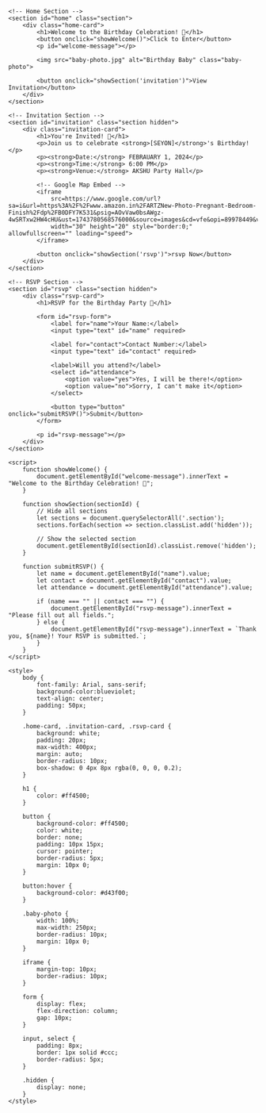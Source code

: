 <!DOCTYPE html>
<html lang="en">
<head>
    <meta charset="UTF-8">
    <meta name="viewport" content="width=device-width, initial-scale=1.0">
    <title>Birthday Invitation</title>
    <link rel="stylesheet" href="styles.css">
</head>
<body>

    <!-- Home Section -->
    <section id="home" class="section">
        <div class="home-card">
            <h1>Welcome to the Birthday Celebration! 🎉</h1>
            <button onclick="showWelcome()">Click to Enter</button>
            <p id="welcome-message"></p>

            <img src="baby-photo.jpg" alt="Birthday Baby" class="baby-photo">

            <button onclick="showSection('invitation')">View Invitation</button>
        </div>
    </section>

    <!-- Invitation Section -->
    <section id="invitation" class="section hidden">
        <div class="invitation-card">
            <h1>You're Invited! 🎂</h1>
            <p>Join us to celebrate <strong>[SEYON]</strong>'s Birthday!</p>
            <p><strong>Date:</strong> FEBRAUARY 1, 2024</p>
            <p><strong>Time:</strong> 6:00 PM</p>
            <p><strong>Venue:</strong> AKSHU Party Hall</p>

            <!-- Google Map Embed -->
            <iframe 
                src=https://www.google.com/url?sa=i&url=https%3A%2F%2Fwww.amazon.in%2FARTZNew-Photo-Pregnant-Bedroom-Finish%2Fdp%2FB0DFY7K531&psig=AOvVaw0bsAWgz-4wSRTxw2HW4cHU&ust=1743780568576000&source=images&cd=vfe&opi=89978449&ved=0CBIQjRxqFwoTCMDAmfyWvIwDFQAAAAAdAAAAABAE
                width="30" height="20" style="border:0;" allowfullscreen="" loading="speed">
            </iframe>

            <button onclick="showSection('rsvp')">rsvp Now</button>
        </div>
    </section>

    <!-- RSVP Section -->
    <section id="rsvp" class="section hidden">
        <div class="rsvp-card">
            <h1>RSVP for the Birthday Party 🎈</h1>

            <form id="rsvp-form">
                <label for="name">Your Name:</label>
                <input type="text" id="name" required>

                <label for="contact">Contact Number:</label>
                <input type="text" id="contact" required>

                <label>Will you attend?</label>
                <select id="attendance">
                    <option value="yes">Yes, I will be there!</option>
                    <option value="no">Sorry, I can't make it</option>
                </select>

                <button type="button" onclick="submitRSVP()">Submit</button>
            </form>

            <p id="rsvp-message"></p>
        </div>
    </section>

    <script>
        function showWelcome() {
            document.getElementById("welcome-message").innerText = "Welcome to the Birthday Celebration! 🎉";
        }

        function showSection(sectionId) {
            // Hide all sections
            let sections = document.querySelectorAll('.section');
            sections.forEach(section => section.classList.add('hidden'));

            // Show the selected section
            document.getElementById(sectionId).classList.remove('hidden');
        }

        function submitRSVP() {
            let name = document.getElementById("name").value;
            let contact = document.getElementById("contact").value;
            let attendance = document.getElementById("attendance").value;

            if (name === "" || contact === "") {
                document.getElementById("rsvp-message").innerText = "Please fill out all fields.";
            } else {
                document.getElementById("rsvp-message").innerText = `Thank you, ${name}! Your RSVP is submitted.`;
            }
        }
    </script>

    <style>
        body {
            font-family: Arial, sans-serif;
            background-color:blueviolet;
            text-align: center;
            padding: 50px;
        }

        .home-card, .invitation-card, .rsvp-card {
            background: white;
            padding: 20px;
            max-width: 400px;
            margin: auto;
            border-radius: 10px;
            box-shadow: 0 4px 8px rgba(0, 0, 0, 0.2);
        }

        h1 {
            color: #ff4500;
        }

        button {
            background-color: #ff4500;
            color: white;
            border: none;
            padding: 10px 15px;
            cursor: pointer;
            border-radius: 5px;
            margin: 10px 0;
        }

        button:hover {
            background-color: #d43f00;
        }

        .baby-photo {
            width: 100%;
            max-width: 250px;
            border-radius: 10px;
            margin: 10px 0;
        }

        iframe {
            margin-top: 10px;
            border-radius: 10px;
        }

        form {
            display: flex;
            flex-direction: column;
            gap: 10px;
        }

        input, select {
            padding: 8px;
            border: 1px solid #ccc;
            border-radius: 5px;
        }

        .hidden {
            display: none;
        }
    </style>

</body>
</html>
